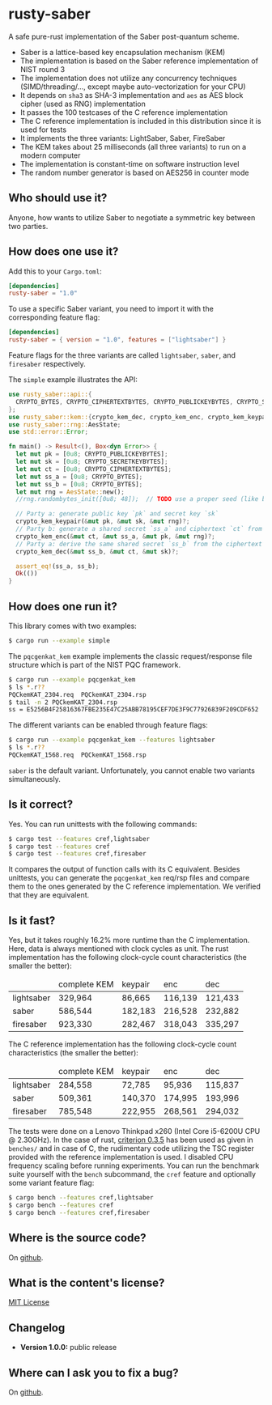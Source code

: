 # rusty-saber

A safe pure-rust implementation of the Saber post-quantum scheme.

* Saber is a lattice-based key encapsulation mechanism (KEM)
* The implementation is based on the Saber reference implementation of NIST round 3
* The implementation does not utilize any concurrency techniques (SIMD/threading/…, except maybe auto-vectorization for your CPU)
* It depends on `sha3` as SHA-3 implementation and `aes` as AES block cipher (used as RNG) implementation
* It passes the 100 testcases of the C reference implementation
* The C reference implementation is included in this distribution since it is used for tests
* It implements the three variants: LightSaber, Saber, FireSaber
* The KEM takes about 25 milliseconds (all three variants) to run on a modern computer
* The implementation is constant-time on software instruction level
* The random number generator is based on AES256 in counter mode

## Who should use it?

Anyone, how wants to utilize Saber to negotiate a symmetric key between two parties.

## How does one use it?

Add this to your `Cargo.toml`:
```toml
[dependencies]
rusty-saber = "1.0"
```

To use a specific Saber variant, you need to import it with the corresponding feature flag:

```toml
[dependencies]
rusty-saber = { version = "1.0", features = ["lightsaber"] }
```

Feature flags for the three variants are called `lightsaber`, `saber`, and `firesaber` respectively.

The `simple` example illustrates the API:
```rust
use rusty_saber::api::{
  CRYPTO_BYTES, CRYPTO_CIPHERTEXTBYTES, CRYPTO_PUBLICKEYBYTES, CRYPTO_SECRETKEYBYTES,
};
use rusty_saber::kem::{crypto_kem_dec, crypto_kem_enc, crypto_kem_keypair};
use rusty_saber::rng::AesState;
use std::error::Error;

fn main() -> Result<(), Box<dyn Error>> {
  let mut pk = [0u8; CRYPTO_PUBLICKEYBYTES];
  let mut sk = [0u8; CRYPTO_SECRETKEYBYTES];
  let mut ct = [0u8; CRYPTO_CIPHERTEXTBYTES];
  let mut ss_a = [0u8; CRYPTO_BYTES];
  let mut ss_b = [0u8; CRYPTO_BYTES];
  let mut rng = AesState::new();
  //rng.randombytes_init([0u8; 48]);  // TODO use a proper seed (like bytes from /dev/urandom) here

  // Party a: generate public key `pk` and secret key `sk`
  crypto_kem_keypair(&mut pk, &mut sk, &mut rng)?;
  // Party b: generate a shared secret `ss_a` and ciphertext `ct` from the public key `pk`
  crypto_kem_enc(&mut ct, &mut ss_a, &mut pk, &mut rng)?;
  // Party a: derive the same shared secret `ss_b` from the ciphertext `ct` and the secret key `sk`
  crypto_kem_dec(&mut ss_b, &mut ct, &mut sk)?;

  assert_eq!(ss_a, ss_b);
  Ok(())
}
```

## How does one run it?

This library comes with two examples:

```bash
$ cargo run --example simple
```

The `pqcgenkat_kem` example implements the classic request/response file structure which is part of the NIST PQC framework.

```bash
$ cargo run --example pqcgenkat_kem
$ ls *.r??
PQCkemKAT_2304.req  PQCkemKAT_2304.rsp
$ tail -n 2 PQCkemKAT_2304.rsp
ss = E5256B4F25816367FBE235E47C25ABB78195CEF7DE3F9C77926839F209CDF652
```

The different variants can be enabled through feature flags:

```bash
$ cargo run --example pqcgenkat_kem --features lightsaber
$ ls *.r??
PQCkemKAT_1568.req  PQCkemKAT_1568.rsp
```

`saber` is the default variant. Unfortunately, you cannot enable two variants simultaneously.

## Is it correct?

Yes. You can run unittests with the following commands:

```bash
$ cargo test --features cref,lightsaber
$ cargo test --features cref
$ cargo test --features cref,firesaber
```

It compares the output of function calls with its C equivalent.
Besides unittests, you can generate the `pqcgenkat_kem` req/rsp files and compare them to the ones generated by the C reference implementation.
We verified that they are equivalent.

## Is it fast?

Yes, but it takes roughly 16.2% more runtime than the C implementation. Here, data is always mentioned with clock cycles as unit.
The rust implementation has the following clock-cycle count characteristics (the smaller the better):

<table>
  <thead>
    <tr><td></td><td>complete KEM</td><td>keypair</td><td>enc</td><td>dec</td></tr>
  </thead><tbody>
    <tr><td>lightsaber</td><td>329,964</td><td>86,665</td><td>116,139</td><td>121,433</td></tr>
    <tr><td>saber</td><td>586,544</td><td>182,183</td><td>216,528</td><td>232,882</td></tr>
    <tr><td>firesaber</td><td>923,330</td><td>282,467</td><td>318,043</td><td>335,297</td></tr>
  </tbody>
</table>

The C reference implementation has the following clock-cycle count characteristics (the smaller the better):

<table>
  <thead>
    <tr><td></td><td>complete KEM</td><td>keypair</td><td>enc</td><td>dec</td></tr>
  </thead><tbody>
    <tr><td>lightsaber</td><td>284,558</td><td>72,785</td><td>95,936</td><td>115,837</td></tr>
    <tr><td>saber</td><td>509,361</td><td>140,370</td><td>174,995</td><td>193,996</td></tr>
    <tr><td>firesaber</td><td>785,548</td><td>222,955</td><td>268,561</td><td>294,032</td></tr>
  </tbody>
</table>

The tests were done on a Lenovo Thinkpad x260 (Intel Core i5-6200U CPU @ 2.30GHz). In the case of rust, [criterion 0.3.5](https://crates.io/crates/criterion) has been used as given in `benches/` and in case of C, the rudimentary code utilizing the TSC register provided with the reference implementation is used. I disabled CPU frequency scaling before running experiments. You can run the benchmark suite yourself with the `bench` subcommand, the `cref` feature and optionally some variant feature flag:

```bash
$ cargo bench --features cref,lightsaber
$ cargo bench --features cref
$ cargo bench --features cref,firesaber
```

## Where is the source code?

On [github](https://github.com/lkiem/rusty_saber).

## What is the content's license?

[MIT License](LICENSE.txt)

## Changelog

* **Version 1.0.0:** public release

## Where can I ask you to fix a bug?

On [github](https://github.com/lkiem/rusty_saber/issues).
